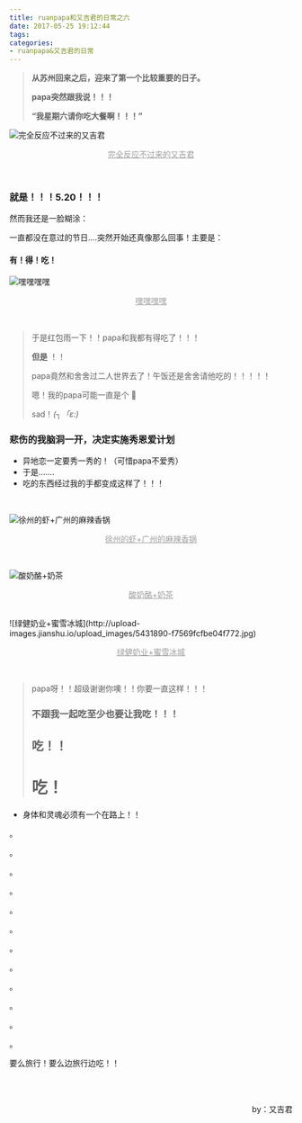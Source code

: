 ```yaml
---
title: ruanpapa和又吉君的日常之六
date: 2017-05-25 19:12:44
tags:
categories:
- ruanpapa&又吉君的日常
---
```


>  **从苏州回来之后，迎来了第一个比较重要的日子。**
>
>  **papa突然跟我说！！！**
>
>  **“我星期六请你吃大餐啊！！！”**



![完全反应不过来的又吉君](http://upload-images.jianshu.io/upload_images/5431890-01164f67324236ec.jpg)<p align="center"><font color="9E9E9E"><u>完全反应不过来的又吉君</u></font></p>

<br>



### 就是！！！5.20！！！
然而我还是一脸糊涂：

一直都没在意过的节日....突然开始还真像那么回事！主要是：

#### 有！得！吃！



![嘿嘿嘿嘿](http://upload-images.jianshu.io/upload_images/5431890-4aa1d67479db5d07.jpg)

 <p align="center"><font color="9E9E9E"><u>嘿嘿嘿嘿</u></font></p>

<br>



> 于是红包雨一下！！papa和我都有得吃了！！！
>
> **但是** ！！
>
> papa竟然和舍舍过二人世界去了！午饭还是舍舍请他吃的！！！！！
>
> 嗯！我的papa可能一直是个 🤞
>
> sad！_(┐「ε:)_



### 悲伤的我脑洞一开，决定实施秀恩爱计划

- 异地恋一定要秀一秀的！（可惜papa不爱秀）
- 于是.......
- 吃的东西经过我的手都变成这样了！！！

​

![徐州的虾+广州的麻辣香锅](http://upload-images.jianshu.io/upload_images/5431890-408407567043ba5b.jpg)<p align="center"><font color="9E9E9E"><u>徐州的虾+广州的麻辣香锅</u></font></p>

<br>


![酸奶酪+奶茶](http://upload-images.jianshu.io/upload_images/5431890-8aee97c7c90ead14.jpg)<p align="center"><font color="9E9E9E"><u>酸奶酪+奶茶</u></font></p>

<br>
 ![绿健奶业+蜜雪冰城](http://upload-images.jianshu.io/upload_images/5431890-f7569fcfbe04f772.jpg)<p align="center"><font color="9E9E9E"><u>绿健奶业+蜜雪冰城</u></font></p>

<br>



> papa呀！！超级谢谢你噢！！你要一直这样！！！
>
> ### 不跟我一起吃至少也要让我吃！！！
>
> 
>
> ## 吃！！
>
> 
>
> # 吃！

- 身体和灵魂必须有一个在路上！！

 。

 。

 。

 。

 。

 。

 。

 。

 。

 。

 。

 。

 要么旅行！要么边旅行边吃！！

<br>
<br>
<p align="right">by：又吉君</p>